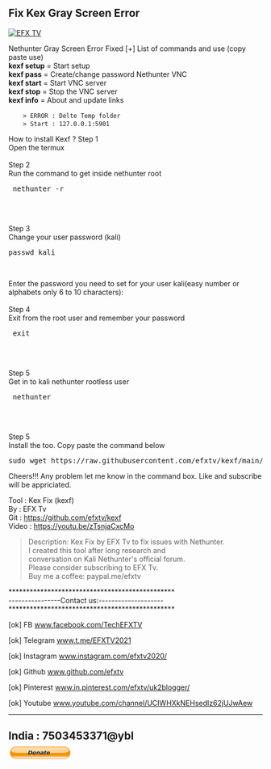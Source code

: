 <h2>Fix Kex Gray Screen Error</h2>
<a href="https://youtu.be/zTsnjaCxcMo"><img src="https://1.bp.blogspot.com/-O_ckYD2PXZ0/X6V-v_kgsXI/AAAAAAAADG8/fGmujsG-xgMm5ku5z8EmebU4PCaERzGIQCLcBGAsYHQ/s960/kali-nethunter-1.webp" alt="EFX TV"></a>


Nethunter Gray Screen Error Fixed
[+] List of commands and use (copy paste use)<br />
	 <b>kexf setup</b> = Start setup<br />
	 <b>kexf pass</b>  = Create/change password Nethunter VNC<br />
	 <b>kexf start</b> = Start VNC server<br />
	 <b>kexf stop</b>  = Stop the VNC server<br />
	 <b>kexf info</b>  = About and update links<br />
		
		> ERROR : Delte Temp folder
		> Start : 127.0.0.1:5901

How to install Kexf ?
Step 1<br />
Open the termux<br /><br />
Step 2<br />
Run the command to get inside nethunter root<br />
<pre> nethunter -r </pre><br /><br />
Step 3<br />
Change your user password (kali)<br />
<pre>passwd kali </pre><br />
Enter the password you need to set for your user kali(easy number or alphabets only 6 to 10 characters):<br /><br />
Step 4<br />
Exit from the root user and remember your password
<pre> exit </pre><br /><br />
Step 5<br />
Get in to kali nethunter rootless user<br />
<pre> nethunter </pre><br /><br />
Step 5<br />
Install the too. Copy paste the command below<br />
<pre>sudo wget https://raw.githubusercontent.com/efxtv/kexf/main/kexf.c;gcc kexf.c;mv a.out kexf;sudo mv kexf /usr/bin/;sudo chmod +x /usr/bin/kexf</pre>
Cheers!!! Any problem let me know in the command box. Like and subscribe will be appriciated.



Tool : Kex Fix (kexf)<br />
By	: EFX Tv<br />
Git	: https://github.com/efxtv/kexf<br />
Video 	: https://youtu.be/zTsnjaCxcMo <br />
>Description:
 Kex Fix by EFX Tv to fix issues with Nethunter. <br />
I created this tool after long research and <br />
conversation on Kali Nethunter's official forum.<br />
 Please consider subscribing to EFX Tv.<br />
Buy me a coffee:  paypal.me/efxtv<br />


***********************************************<br />
----------------Contact us:--------------------<br />
***********************************************<br />



 [ok] FB www.facebook.com/TechEFXTV<br />

 [ok] Telegram www.t.me/EFXTV2021 <br />

 [ok] Instagram www.instagram.com/efxtv2020/ <br />

 [ok] Github www.github.com/efxtv <br />

 [ok] Pinterest www.in.pinterest.com/efxtv/uk2blogger/ <br />

 [ok] Youtube www.youtube.com/channel/UCIWHXkNEHsedIz62jUJwAew <br />
 
 ---------------------------------------
India :  7503453371@ybl<br />
<a href="https://paypal.me/efxtv"><img src="https://raw.githubusercontent.com/efxtv/efxtv/master/assets/donate-efx-tv.png" alt="Paypal" width="125" height="40"></a>
---------------------------------------



